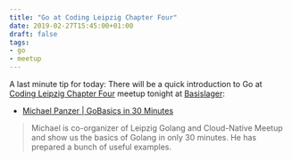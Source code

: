 ```yaml
---
title: "Go at Coding Leipzig Chapter Four"
date: 2019-02-27T15:45:00+01:00
draft: false
tags:
- go
- meetup
---
```


A last minute tip for today: There will be a quick introduction to Go at
[Coding Leipzig Chapter Four](https://www.meetup.com/coding-leipzig/events/258098205/) meetup tonight at [Basislager](https://www.basislager.co/):

* [Michael Panzer | GoBasics in 30 Minutes](https://www.meetup.com/coding-leipzig/events/258098205/)

> Michael is co-organizer of Leipzig Golang and Cloud-Native Meetup and show us
> the basics of Golang in only 30 minutes. He has prepared a bunch of useful
> examples.

